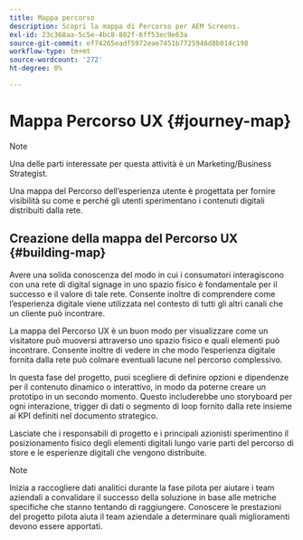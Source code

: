 ```yaml
---
title: Mappa percorso
description: Scopri la mappa di Percorso per AEM Screens.
exl-id: 23c368aa-5c5e-4bc8-802f-6ff53ec9e63a
source-git-commit: ef74265eadf5972eae7451b7725946d8b014c198
workflow-type: tm+mt
source-wordcount: '272'
ht-degree: 0%

---
```


# Mappa Percorso UX {#journey-map}

>[!NOTE]
>
>Una delle parti interessate per questa attività è un Marketing/Business Strategist.

Una mappa del Percorso dell’esperienza utente è progettata per fornire visibilità su come e perché gli utenti sperimentano i contenuti digitali distribuiti dalla rete.

## Creazione della mappa del Percorso UX {#building-map}

Avere una solida conoscenza del modo in cui i consumatori interagiscono con una rete di digital signage in uno spazio fisico è fondamentale per il successo e il valore di tale rete. Consente inoltre di comprendere come l’esperienza digitale viene utilizzata nel contesto di tutti gli altri canali che un cliente può incontrare.

La mappa del Percorso UX è un buon modo per visualizzare come un visitatore può muoversi attraverso uno spazio fisico e quali elementi può incontrare. Consente inoltre di vedere in che modo l’esperienza digitale fornita dalla rete può colmare eventuali lacune nel percorso complessivo.

In questa fase del progetto, puoi scegliere di definire opzioni e dipendenze per il contenuto dinamico o interattivo, in modo da poterne creare un prototipo in un secondo momento. Questo includerebbe uno storyboard per ogni interazione, trigger di dati o segmento di loop fornito dalla rete insieme ai KPI definiti nel documento strategico.

Lasciate che i responsabili di progetto e i principali azionisti sperimentino il posizionamento fisico degli elementi digitali lungo varie parti del percorso di store e le esperienze digitali che vengono distribuite.

>[!NOTE]
> Inizia a raccogliere dati analitici durante la fase pilota per aiutare i team aziendali a convalidare il successo della soluzione in base alle metriche specifiche che stanno tentando di raggiungere. Conoscere le prestazioni del progetto pilota aiuta il team aziendale a determinare quali miglioramenti devono essere apportati.
